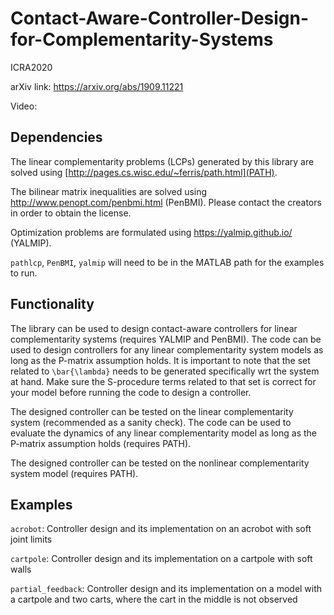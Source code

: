 # Contact-Aware-Controller-Design-for-Complementarity-Systems
ICRA2020

arXiv link: https://arxiv.org/abs/1909.11221

Video: 

## Dependencies
The linear complementarity problems (LCPs) generated by this library are solved using [http://pages.cs.wisc.edu/~ferris/path.html](PATH). 

The bilinear matrix inequalities are solved using http://www.penopt.com/penbmi.html (PenBMI). Please contact the creators in order to obtain the license.

Optimization problems are formulated using https://yalmip.github.io/ (YALMIP).

`pathlcp`, `PenBMI`, `yalmip` will need to be in the MATLAB path for the examples to run.

## Functionality
The library can be used to design contact-aware controllers for linear complementarity systems (requires YALMIP and PenBMI). The code can be used to design controllers for any linear complementarity system models as long as the P-matrix assumption holds. It is important to note that the set related to `\bar{\lambda}` needs to be generated specifically wrt the system at hand. Make sure the S-procedure terms related to that set is correct for your model before running the code to design a controller.

The designed controller can be tested on the linear complementarity system (recommended as a sanity check). The code can be used to evaluate the dynamics of any linear complementarity model as long as the P-matrix assumption holds (requires PATH).

The designed controller can be tested on the nonlinear complementarity system model (requires PATH).

## Examples
`acrobot`: Controller design and its implementation on an acrobot with soft joint limits

`cartpole`: Controller design and its implementation on a cartpole with soft walls

`partial_feedback`: Controller design and its implementation on a model with a cartpole and two carts, where the cart in the middle is not observed


